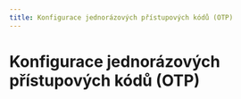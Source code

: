 ```yaml
---
title: Konfigurace jednorázových přístupových kódů (OTP)
---
```


# Konfigurace jednorázových přístupových kódů (OTP)